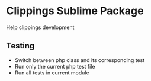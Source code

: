 # Clippings Sublime Package

Help clippings development

## Testing

- Switch between php class and its corresponding test
- Run only the current php test file
- Run all tests in current module

